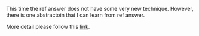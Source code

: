 This time the ref answer does not have some very new technique.
However, there is one abstractoin that I can learn from ref answer. 

More detail please follow this [link][1].

[1]: https://www.evernote.com/shard/s66/sh/6bc135dd-068c-4d19-ab2b-f03448182227/1a4e4bf55fe7633fa3e31486e8f9d592
